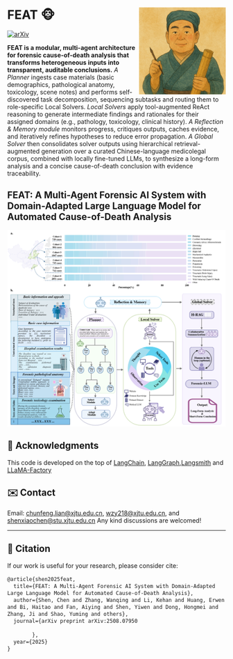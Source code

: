 
FEAT :monkey_face: <img src="docs/demo.png" width="200px" align="right" />
===========
[![arXiv](https://img.shields.io/badge/Arxiv-2508.04107-b31b1b.svg?logo=arXiv)](http://arxiv.org/abs/2508.07950)

**FEAT is a modular, multi-agent architecture for forensic cause-of-death analysis that transforms heterogeneous inputs into transparent, auditable conclusions.**
*A Planner* ingests case materials (basic demographics, pathological anatomy, toxicology, scene notes) and performs self-discovered task decomposition, sequencing subtasks and routing them to role-specific Local Solvers. 
*Local Solvers* apply tool-augmented ReAct reasoning to generate intermediate findings and rationales for their assigned domains (e.g., pathology, toxicology, clinical history).
*A Reflection & Memory module* monitors progress, critiques outputs, caches evidence, and iteratively refines hypotheses to reduce error propagation. 
*A Global Solver* then consolidates solver outputs using hierarchical retrieval-augmented generation over a curated Chinese-language medicolegal corpus, combined with locally fine-tuned LLMs, to synthesize a long-form analysis and a concise cause-of-death conclusion with evidence traceability. 

## FEAT: A Multi-Agent Forensic AI System with Domain-Adapted Large Language Model for Automated Cause-of-Death Analysis

<div align=center>
<img src="docs/fig1.jpeg" width="800px" />
</div>

## 🙏 Acknowledgments
This code is developed on the top of [LangChain](https://github.com/langchain-ai/langchain), [LangGraph](https://github.com/langchain-ai/langgraph),[Langsmith](https://github.com/langchain-ai/langsmith-sdk) and [LLaMA-Factory](https://github.com/hiyouga/LLaMA-Factory)

## ✉️ Contact

Email: chunfeng.lian@xjtu.edu.cn, wzy218@xjtu.edu.cn,   and  shenxiaochen@stu.xjtu.edu.cn  Any kind discussions are welcomed!

---



## 📖 Citation
If our work is useful for your research, please consider cite:
```
@article{shen2025feat,
  title={FEAT: A Multi-Agent Forensic AI System with Domain-Adapted Large Language Model for Automated Cause-of-Death Analysis},
  author={Shen, Chen and Zhang, Wanqing and Li, Kehan and Huang, Erwen and Bi, Haitao and Fan, Aiying and Shen, Yiwen and Dong, Hongmei and Zhang, Ji and Shao, Yuming and others},
  journal={arXiv preprint arXiv:2508.07950
        
        },
  year={2025}
}
```
